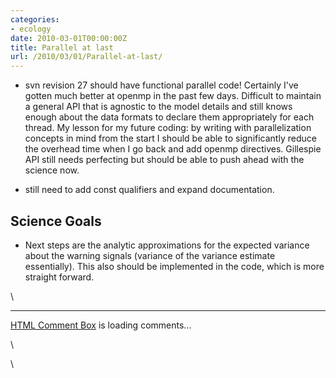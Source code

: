 ```yaml
---
categories:
- ecology
date: 2010-03-01T00:00:00Z
title: Parallel at last
url: /2010/03/01/Parallel-at-last/
---
```


-   svn revision 27 should have functional parallel code! Certainly I've
    gotten much better at openmp in the past few days. Difficult to
    maintain a general API that is agnostic to the model details and
    still knows enough about the data formats to declare them
    appropriately for each thread. My lesson for my future coding: by
    writing with parallelization concepts in mind from the start I
    should be able to significantly reduce the overhead time when I go
    back and add openmp directives. Gillespie API still needs perfecting
    but should be able to push ahead with the science now.

-   still need to add const qualifiers and expand documentation.

Science Goals
-------------

-   Next steps are the analytic approximations for the expected variance
    about the warning signals (variance of the variance estimate
    essentially). This also should be implemented in the code, which is
    more straight forward.

\

* * * * *

[HTML Comment Box](http://www.htmlcommentbox.com) is loading comments...

\

\

